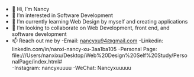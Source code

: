 - 👋 Hi, I’m Nancy
- 👀 I’m interested in Software Development
- 🌱 I’m currently learning Web Design by myself and creating applications
- 💞️ I’m looking to collaborate on Web Development, front end, and software development
- 📫 Reach out me by 
      -Email: nancyxu94@gmail.com
      -Linkedin: linkedin.com/in/nanxi-nancy-xu-3aa1ba105
      -Personal Page: file:///Users/nanxixu/Desktop/Web%20Design%20Self%20Study/PersonalPage/index.html#   
      -Instagram: nancyxuuuu
      -WeChat: Nancyxuuuuu
<!---
nancyxu94/nancyxu94 is a ✨ special ✨ repository because its `README.md` (this file) appears on your GitHub profile.
You can click the Preview link to take a look at your changes.
--->
